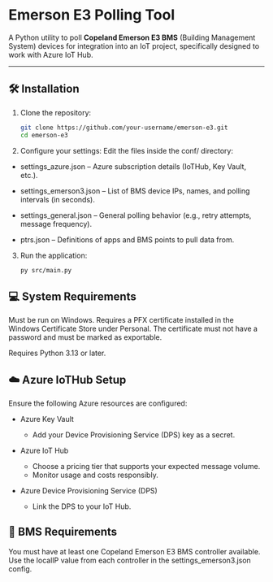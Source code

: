 # Emerson E3 Polling Tool

A Python utility to poll **Copeland Emerson E3 BMS** (Building Management System) devices for integration into an IoT project, specifically designed to work with Azure IoT Hub.

---

## 🛠️ Installation

1. Clone the repository:
   ```bash
   git clone https://github.com/your-username/emerson-e3.git
   cd emerson-e3
   ```

2. Configure your settings:
Edit the files inside the conf/ directory:
* settings_azure.json – Azure subscription details (IoTHub, Key Vault, etc.).


* settings_emerson3.json – List of BMS device IPs, names, and polling intervals (in seconds).

* settings_general.json – General polling behavior (e.g., retry attempts, message frequency).

* ptrs.json – Definitions of apps and BMS points to pull data from.

3. Run the application:
    ```bash
    py src/main.py
    ```

## 💻 System Requirements
Must be run on Windows. Requires a PFX certificate installed in the Windows Certificate Store under Personal. The certificate must not have a password and must be marked as exportable.

Requires Python 3.13 or later.

## ☁️ Azure IoTHub Setup
Ensure the following Azure resources are configured:
* Azure Key Vault
    * Add your Device Provisioning Service (DPS) key as a secret.

* Azure IoT Hub
    * Choose a pricing tier that supports your expected message volume.
    * Monitor usage and costs responsibly.

* Azure Device Provisioning Service (DPS)
    * Link the DPS to your IoT Hub.

## 🏢 BMS Requirements
You must have at least one Copeland Emerson E3 BMS controller available. Use the localIP value from each controller in the settings_emerson3.json config.
